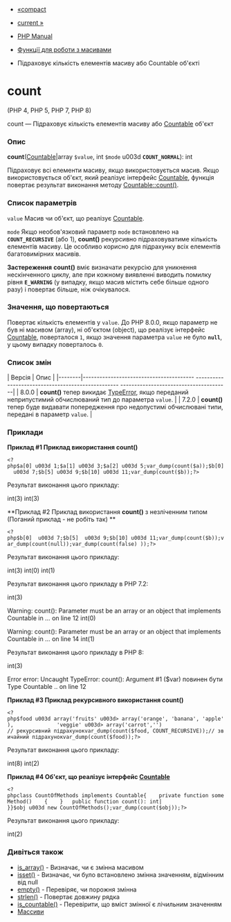 - [«compact](function.compact.md)
- [current »](function.current.md)

- [PHP Manual](index.md)
- [Функції для роботи з масивами](ref.array.md)
- Підраховує кількість елементів масиву або Countable об'єкті

# count

(PHP 4, PHP 5, PHP 7, PHP 8)

count — Підраховує кількість елементів масиву або
[Countable](class.countable.md) об'єкт

### Опис

**count**([Countable](class.countable.md)\|array `$value`, int `$mode`
u003d **`COUNT_NORMAL`**): int

Підраховує всі елементи масиву, якщо використовується масив. Якщо
використовується об'єкт, який реалізує інтерфейс
[Countable](class.countable.md), функція повертає результат
виконання методу [Countable::count()](countable.count.md).

### Список параметрів

`value`
Масив чи об'єкт, що реалізує [Countable](class.countable.md).

`mode`
Якщо необов'язковий параметр `mode` встановлено на **`COUNT_RECURSIVE`**
(або 1), **count()** рекурсивно підраховуватиме кількість елементів
масиву. Це особливо корисно для підрахунку всіх елементів багатовимірних
масивів.

**Застереження**
**count()** вміє визначати рекурсію для уникнення нескінченного циклу,
але при кожному виявленні виводить помилку рівня **`E_WARNING`** (у
випадку, якщо масив містить себе більше одного разу) і повертає
більше, ніж очікувалося.

### Значення, що повертаються

Повертає кількість елементів у `value`. До PHP 8.0.0, якщо параметр
не був ні масивом (array), ні об'єктом (object), що реалізує інтерфейс
[Countable](class.countable.md), поверталося `1`, якщо значення
параметра `value` не було **`null`**, у цьому випадку поверталось `0`.

### Список змін

| Версія | Опис |
|--------|---------------------------------------- -------------------------------------------------- ---------------------------------------|
| 8.0.0 | **count()** тепер викидає [TypeError](class.typeerror.md), якщо переданий неприпустимий обчислюваний тип до параметра `value`. |
| 7.2.0 | **count()** тепер буде видавати попередження про недопустимі обчислювані типи, передані в параметр `value`. |

### Приклади

**Приклад #1 Приклад використання **count()****

` <?php$a[0] u003d 1;$a[1] u003d 3;$a[2] u003d 5;var_dump(count($a));$b[0]  u003d 7;$b[5] u003d 9;$b[10] u003d 11;var_dump(count($b));?> `

Результат виконання цього прикладу:

int(3)
int(3)

**Приклад #2 Приклад використання **count()** з незліченним типом
(Поганий приклад - не робіть так) **

` <?php$b[0]  u003d 7;$b[5]  u003d 9;$b[10] u003d 11;var_dump(count($b));var_dump(count(null));var_dump(count(false) ));?> `

Результат виконання цього прикладу:

int(3)
int(0)
int(1)

Результат виконання цього прикладу в PHP 7.2:

int(3)

Warning: count(): Parameter must be an array or an object that implements Countable in … on line 12
int(0)

Warning: count(): Parameter must be an array or an object that implements Countable in … on line 14
int(1)

Результат виконання цього прикладу в PHP 8:

int(3)

Error error: Uncaught TypeError: count(): Argument #1 ($var) повинен бути Type Countable .. on line 12

**Приклад #3 Приклад рекурсивного використання **count()****

` <?php$food u003d array('fruits' u003d> array('orange', 'banana', 'apple'),              'veggie' u003d> array('carrot','') // рекурсивний підрахунокvar_dump(count($food, COUNT_RECURSIVE));// звичайний підрахунокvar_dump(count($food));?> `

Результат виконання цього прикладу:

int(8)
int(2)

**Приклад #4 Об'єкт, що реалізує інтерфейс
[Countable](class.countable.md)**

`<?phpclass CountOfMethods implements Countable{    private function someMethod()    {    }   public function count(): int| }}$obj u003d new CountOfMethods();var_dump(count($obj));?> `

Результат виконання цього прикладу:

int(2)

### Дивіться також

- [is_array()](function.is-array.md) - Визначає, чи є
змінна масивом
- [isset()](function.isset.md) - Визначає, чи було встановлено
змінна значенням, відмінним від null
- [empty()](function.empty.md) - Перевіряє, чи порожня змінна
- [strlen()](function.strlen.md) - Повертає довжину рядка
- [is_countable()](function.is-countable.md) - Перевірити, що
вміст змінної є лічильним значенням
- [Массиви](language.types.array.md)
